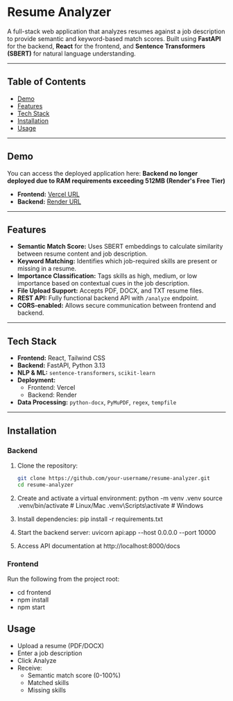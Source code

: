 # Resume Analyzer

A full-stack web application that analyzes resumes against a job description to provide semantic and keyword-based match scores. Built using **FastAPI** for the backend, **React** for the frontend, and **Sentence Transformers (SBERT)** for natural language understanding.

---

## Table of Contents
- [Demo](#demo)
- [Features](#features)
- [Tech Stack](#tech-stack)
- [Installation](#installation)
- [Usage](#usage)

---

## Demo
You can access the deployed application here:
**Backend no longer deployed due to RAM requirements exceeding 512MB (Render's Free Tier)**

- **Frontend:** [Vercel URL](https://resumeanalyser-olive.vercel.app)
- **Backend:** [Render URL](https://resumeanalyser-lrlz.onrender.com)

---

## Features
- **Semantic Match Score:** Uses SBERT embeddings to calculate similarity between resume content and job description.
- **Keyword Matching:** Identifies which job-required skills are present or missing in a resume.
- **Importance Classification:** Tags skills as high, medium, or low importance based on contextual cues in the job description.
- **File Upload Support:** Accepts PDF, DOCX, and TXT resume files.
- **REST API:** Fully functional backend API with `/analyze` endpoint.
- **CORS-enabled:** Allows secure communication between frontend and backend.

---

## Tech Stack
- **Frontend:** React, Tailwind CSS
- **Backend:** FastAPI, Python 3.13
- **NLP & ML:** `sentence-transformers`, `scikit-learn`
- **Deployment:** 
  - Frontend: Vercel  
  - Backend: Render  
- **Data Processing:** `python-docx`, `PyMuPDF`, `regex`, `tempfile`

---

## Installation

### Backend
1. Clone the repository:
   ```bash
   git clone https://github.com/your-username/resume-analyzer.git
   cd resume-analyzer

2. Create and activate a virtual environment:
    python -m venv .venv
    source .venv/bin/activate   # Linux/Mac
    .venv\Scripts\activate      # Windows

3. Install dependencies:
    pip install -r requirements.txt

4. Start the backend server:
    uvicorn api:app --host 0.0.0.0 --port 10000

5. Access API documentation at http://localhost:8000/docs

### Frontend

Run the following from the project root:
 - cd frontend
 - npm install
 - npm start


## Usage

 - Upload a resume (PDF/DOCX)
 - Enter a job description
 - Click Analyze
 - Receive:
   - Semantic match score (0-100%)
   - Matched skills
   - Missing skills